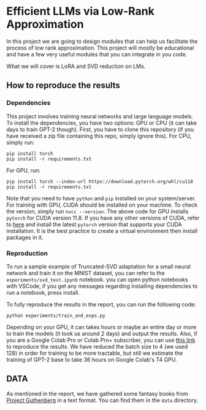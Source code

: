 # Efficient LLMs via Low-Rank Approximation
In this project we are going to design modules that can help us facilitate the process of low rank approximation.
This project will mostly be educational and have a few very useful modules that you can integrate in you code.

What we will cover is LoRA and SVD reduction on LMs.

## How to reproduce the results
### Dependencies 
This project involves training neural networks and large language models. To install the dependencies, you have two options: GPU or CPU (it can take days to train GPT-2 though). 
First, you have to clone this repository (if you have received a zip file containing this repo, simply ignore this). 
For CPU, simply run:
```
pip install torch
pip install -r requirements.txt
```
For GPU, run:
```
pip install torch --index-url https://download.pytorch.org/whl/cu118
pip install -r requirements.txt
```
Note that you need to have `python` and `pip` installed on your system/server. For training with GPU, CUDA should be installed on your machine. To check the version, simply run `nvcc --version`. The above code for GPU installs `pytorch` for CUDA version 11.8. If you have any other versions of CUDA, refer to [here](https://pytorch.org/get-started/previous-versions/) and install the latest `pytorch` version that supports your CUDA installation. It is the best practice to create a virtual environment then install packages in it. 

### Reproduction
To run a sample example of Truncated-SVD adaptation for a small neural network and train it on the MNIST dataset, you can refer to the `experiments/svd_test.ipynb` notebook. you can open python notebooks with VSCode, if you get any messages regarding installing dependencies to run a notebook, press install.

To fully reproduce the results in the report, you can run the following code:
```
python experiments/train_and_exps.py
```
Depending on your GPU, it can takes hours or maybe an entire day or more to train the models (it took us around 2 days) and output the results. Also, if you are a Google Colab Pro or Colab Pro+ subscriber, you can use [this link](https://colab.research.google.com/drive/1PCMhLab-X0ypIu4ys9ZR4B3fCUe-9WIW?copy#scrollTo=dGMYD7xp9RH7) to reproduce the results. We have reduced the batch size to 4 (we used 128) in order for training to be more tractable, but still we estimate the training of GPT-2 base to take 36 hours on Google Colab's T4 GPU.


## DATA
As mentioned in the report, we have gathered some fantasy books from [Project Guthenberg](https://www.gutenberg.org/) in a text format. You can find them in the `data` directory.